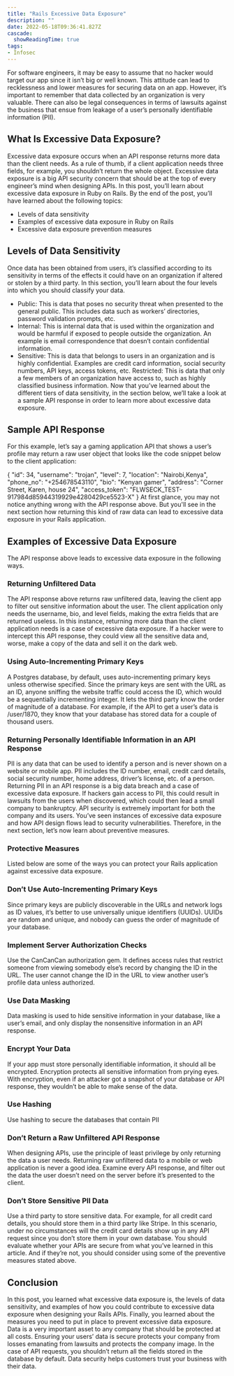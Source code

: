 ```yaml
---
title: "Rails Excessive Data Exposure"
description: ""
date: 2022-05-18T09:36:41.827Z
cascade:
  showReadingTime: true
tags:
- Infosec
---
```

  
For software engineers, it may be easy to assume that no hacker would target our app since it isn’t big or well known. This attitude can lead to recklessness and lower measures for securing data on an app. However, it’s important to remember that data collected by an organization is very valuable. There can also be legal consequences in terms of lawsuits against the business that ensue from leakage of a user’s personally identifiable information (PII).

## What Is Excessive Data Exposure?

Excessive data exposure occurs when an API response returns more data than the client needs. As a rule of thumb, if a client application needs three fields, for example, you shouldn’t return the whole object. Excessive data exposure is a big API security concern that should be at the top of every engineer’s mind when designing APIs.
In this post, you’ll learn about excessive data exposure in Ruby on Rails. By the end of the post, you’ll have learned about the following topics:

- Levels of data sensitivity
- Examples of excessive data exposure in Ruby on Rails
- Excessive data exposure prevention measures
  
## Levels of Data Sensitivity

Once data has been obtained from users, it’s classified according to its sensitivity in terms of the effects it could have on an organization if altered or stolen by a third party. In this section, you’ll learn about the four levels into which you should classify your data.

- Public: This is data that poses no security threat when presented to the general public. This includes data such as workers’ directories, password validation prompts, etc.
- Internal: This is internal data that is used within the organization and would be harmful if exposed to people outside the organization. An example is email correspondence that doesn’t contain confidential information.
- Sensitive: This is data that belongs to users in an organization and is highly confidential. Examples are credit card information, social security numbers, API keys, access tokens, etc.
Restricted: This is data that only a few members of an organization have access to, such as highly classified business information.
Now that you’ve learned about the different tiers of data sensitivity, in the section below, we’ll take a look at a sample API response in order to learn more about excessive data exposure.

## Sample API Response

For this example, let’s say a gaming application API that shows a user’s profile may return a raw user object that looks like the code snippet below to the client application:

{
 "id": 34,
 "username": "trojan",
 "level": 7,
 "location": "Nairobi,Kenya",
 "phone_no": "+254678543110",
 "bio": "Kenyan gamer",
 "address": "Corner Street, Karen, house 24",
 "access_token": "FLWSECK_TEST-917984d85944319929e4280429ce5523-X"
 }
At first glance, you may not notice anything wrong with the API response above. But you'll see in the next section how returning this kind of raw data can lead to excessive data exposure in your Rails application.

## Examples of Excessive Data Exposure

The API response above leads to excessive data exposure in the following ways.

### Returning Unfiltered Data

The API response above returns raw unfiltered data, leaving the client app to filter out sensitive information about the user. The client application only needs the username, bio, and level fields, making the extra fields that are returned useless. In this instance, returning more data than the client application needs is a case of excessive data exposure.
If a hacker were to intercept this API response, they could view all the sensitive data and, worse, make a copy of the data and sell it on the dark web.

### Using Auto-Incrementing Primary Keys

A Postgres database, by default, uses auto-incrementing primary keys unless otherwise specified. Since the primary keys are sent with the URL as an ID, anyone sniffing the website traffic could access the ID, which would be a sequentially incrementing integer. It lets the third party know the order of magnitude of a database. For example, if the API to get a user’s data is /user/1870, they know that your database has stored data for a couple of thousand users.

### Returning Personally Identifiable Information in an API Response

PII is any data that can be used to identify a person and is never shown on a website or mobile app. PII includes the ID number, email, credit card details, social security number, home address, driver’s license, etc. of a person. Returning PII in an API response is a big data breach and a case of excessive data exposure. If hackers gain access to PII, this could result in lawsuits from the users when discovered, which could then lead a small company to bankruptcy. API security is extremely important for both the company and its users.
You’ve seen instances of excessive data exposure and how API design flows lead to security vulnerabilities. Therefore, in the next section, let’s now learn about preventive measures.

### Protective Measures

Listed below are some of the ways you can protect your Rails application against excessive data exposure.

### Don’t Use Auto-Incrementing Primary Keys

Since primary keys are publicly discoverable in the URLs and network logs as ID values, it’s better to use universally unique identifiers (UUIDs). UUIDs are random and unique, and nobody can guess the order of magnitude of your database.

### Implement Server Authorization Checks

Use the CanCanCan authorization gem. It defines access rules that restrict someone from viewing somebody else’s record by changing the ID in the URL. The user cannot change the ID in the URL to view another user’s profile data unless authorized.

### Use Data Masking

Data masking is used to hide sensitive information in your database, like a user’s email, and only display the nonsensitive information in an API response.

### Encrypt Your Data

If your app must store personally identifiable information, it should all be encrypted. Encryption protects all sensitive information from prying eyes. With encryption, even if an attacker got a snapshot of your database or API response, they wouldn’t be able to make sense of the data.

### Use Hashing

Use hashing to secure the databases that contain PII

### Don’t Return a Raw Unfiltered API Response

When designing APIs, use the principle of least privilege by only returning the data a user needs. Returning raw unfiltered data to a mobile or web application is never a good idea. Examine every API response, and filter out the data the user doesn’t need on the server before it’s presented to the client.

### Don’t Store Sensitive PII Data

Use a third party to store sensitive data. For example, for all credit card details, you should store them in a third party like Stripe. In this scenario, under no circumstances will the credit card details show up in any API request since you don’t store them in your own database.
You should evaluate whether your APIs are secure from what you’ve learned in this article. And if they’re not, you should consider using some of the preventive measures stated above.

## Conclusion

In this post, you learned what excessive data exposure is, the levels of data sensitivity, and examples of how you could contribute to excessive data exposure when designing your Rails APIs. Finally, you learned about the measures you need to put in place to prevent excessive data exposure.
Data is a very important asset to any company that should be protected at all costs. Ensuring your users’ data is secure protects your company from losses emanating from lawsuits and protects the company image. In the case of API requests, you shouldn’t return all the fields stored in the database by default. Data security helps customers trust your business with their data.